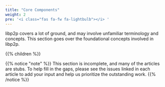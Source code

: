 ```yaml
---
title: "Core Components"
weight: 2
pre: '<i class="fas fa-fw fa-lightbulb"></i> '
---
```


libp2p covers a lot of ground, and may involve unfamiliar terminology and concepts.
This section goes over the foundational concepts involved in libp2p.

{{% children %}}

{{% notice "note" %}}
This section is incomplete, and many of the articles are stubs. To help fill in
the gaps, please see the issues linked in each article to add your input and
help us prioritize the outstanding work.
{{% /notice %}}
